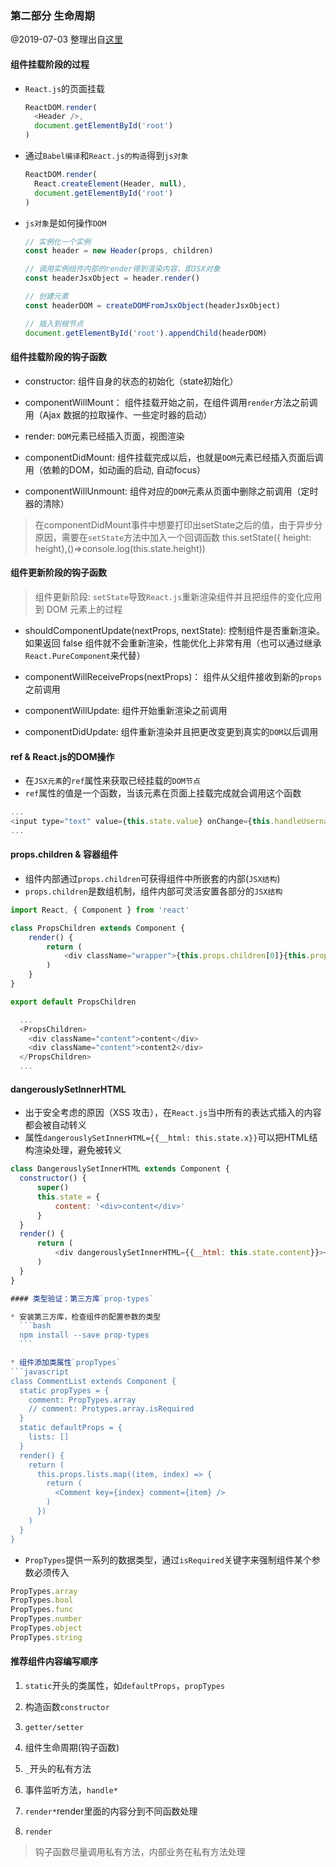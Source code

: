 ### 第二部分 生命周期
@2019-07-03 整理出自[这里](http://huziketang.mangojuice.top/books/react/lesson17)

#### 组件挂载阶段的过程
  * `React.js`的页面挂载
    ```javascript
    ReactDOM.render(
      <Header />, 
      document.getElementById('root')
    )
    ```
  * 通过`Babel编译`和`React.js的构造`得到`js对象`
    ```javascript
    ReactDOM.render(
      React.createElement(Header, null),
      document.getElementById('root')
    )
    ```
  * `js对象`是如何操作`DOM`
    ```javascript
    // 实例化一个实例
    const header = new Header(props, children)

    // 调用实例组件内部的render得到渲染内容，即JSX对象
    const headerJsxObject = header.render()

    // 创建元素
    const headerDOM = createDOMFromJsxObject(headerJsxObject)

    // 插入到根节点
    document.getElementById('root').appendChild(headerDOM)
    ```

#### 组件挂载阶段的钩子函数

  * constructor: 组件自身的状态的初始化（state初始化）

  * componentWillMount： 组件挂载开始之前，在组件调用`render`方法之前调用（Ajax 数据的拉取操作、一些定时器的启动）

  * render: `DOM`元素已经插入页面，视图渲染

  * componentDidMount: 组件挂载完成以后，也就是`DOM`元素已经插入页面后调用（依赖的DOM，如动画的启动, 自动focus）

  * componentWillUnmount: 组件对应的`DOM`元素从页面中删除之前调用（定时器的清除）

  > 在componentDidMount事件中想要打印出setState之后的值，由于异步分原因，需要在`setState`方法中加入一个回调函数
  > this.setState({ height: height},()=>console.log(this.state.height))

#### 组件更新阶段的钩子函数

  > 组件更新阶段: `setState`导致`React.js`重新渲染组件并且把组件的变化应用到 DOM 元素上的过程

  * shouldComponentUpdate(nextProps, nextState): 控制组件是否重新渲染。如果返回 false 组件就不会重新渲染，性能优化上非常有用（也可以通过继承`React.PureComponent`来代替）

  * componentWillReceiveProps(nextProps)： 组件从父组件接收到新的`props`之前调用

  * componentWillUpdate: 组件开始重新渲染之前调用

  * componentDidUpdate: 组件重新渲染并且把更改变更到真实的`DOM`以后调用

#### ref & React.js的DOM操作
  * 在`JSX元素`的`ref`属性来获取已经挂载的`DOM节点`
  * `ref`属性的值是一个函数，当该元素在页面上挂载完成就会调用这个函数
  ```javascript
  ...
  <input type="text" value={this.state.value} onChange={this.handleUsernameChange.bind(this)} ref={(input => this.input = input)}/>
  ...
  ```

#### props.children & 容器组件
  * 组件内部通过`props.children`可获得组件中所嵌套的内部(`JSX结构`)
  * `props.children`是数组机制，组件内部可灵活安置各部分的`JSX结构`
  ```javascript
  import React, { Component } from 'react'

  class PropsChildren extends Component {
      render() {
          return (
              <div className="wrapper">{this.props.children[0]}{this.props.children[1]}</div>
          )
      }
  }

  export default PropsChildren
  ```

  ```javascript
    ...
    <PropsChildren>
      <div className="content">content</div>
      <div className="content">content2</div>
    </PropsChildren>
    ...
  ```

#### dangerouslySetInnerHTML
  * 出于安全考虑的原因（XSS 攻击），在`React.js`当中所有的表达式插入的内容都会被自动转义
  * 属性`dangerouslySetInnerHTML={{__html: this.state.x}}`可以把HTML结构渲染处理，避免被转义
  ```javascript
  class DangerouslySetInnerHTML extends Component {
    constructor() {
        super()
        this.state = {
            content: '<div>content</div>'
        }
    }
    render() {
        return (
            <div dangerouslySetInnerHTML={{__html: this.state.content}}></div>
        )
    }
  }

#### 类型验证：第三方库`prop-types`

  * 安装第三方库，检查组件的配置参数的类型
    ```bash
    npm install --save prop-types
    ```

  * 组件添加类属性`propTypes`
  ```javascript
  class CommentList extends Component {
    static propTypes = {
      comment: PropTypes.array
      // comment: Protypes.array.isRequired
    }
    static defaultProps = {
      lists: []
    }
    render() {
      return (
        this.props.lists.map((item, index) => {
          return (
            <Comment key={index} comment={item} />
          )
        })
      )
    }
  }
  ```

  * `PropTypes`提供一系列的数据类型，通过`isRequired`关键字来强制组件某个参数必须传入
  ```javascript
  PropTypes.array
  PropTypes.bool
  PropTypes.func
  PropTypes.number
  PropTypes.object
  PropTypes.string
  ```

#### 推荐组件内容编写顺序

  1. `static`开头的类属性，如`defaultProps`，`propTypes`

  2. 构造函数`constructor`

  3. `getter/setter`

  4. 组件生命周期(钩子函数)

  5. `_`开头的私有方法

  6. 事件监听方法，`handle*`

  7. `render*`render里面的内容分到不同函数处理

  8. `render`

  > 钩子函数尽量调用私有方法，内部业务在私有方法处理
